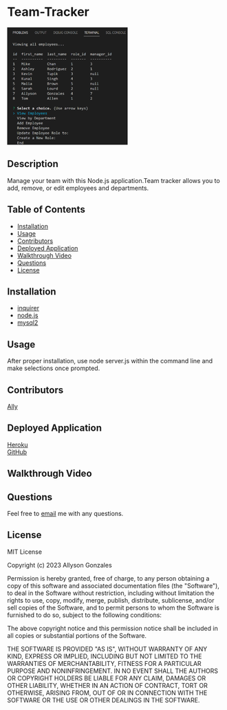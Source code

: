 # Team-Tracker

<img src="./assets/images/sql.PNG" width="280">

## Description

Manage your team with this Node.js application.Team tracker allows you to add, remove, or edit employees and departments.

## Table of Contents

- [Installation](#installation)
- [Usage](#usage)
- [Contributors](#contributors)
- [Deployed Application](#deployed-application)
- [Walkthrough Video](#walkthrough-video)
- [Questions](#questions)
- [License](#license)

## Installation

- [inquirer](https://www.npmjs.com/package/inquirer#documentation)<br>
- [node.js](https://nodejs.org/en) <br>
- [mysql2](https://www.npmjs.com/package/mysql2)<br>

## Usage
After proper installation, use node server.js within the command line and make selections once prompted.
## Contributors

[Ally](https://github.com/Ally27)

## Deployed Application

[Heroku](https://note-vault.herokuapp.com/) <br>
[GitHub](https://github.com/Ally27/NoteVault)

## Walkthrough Video


## Questions

Feel free to [email](mailto:allysonmg21@gmail.com) me with any questions.

## License

MIT License

Copyright (c) 2023 Allyson Gonzales

Permission is hereby granted, free of charge, to any person obtaining a copy
of this software and associated documentation files (the "Software"), to deal
in the Software without restriction, including without limitation the rights
to use, copy, modify, merge, publish, distribute, sublicense, and/or sell
copies of the Software, and to permit persons to whom the Software is
furnished to do so, subject to the following conditions:

The above copyright notice and this permission notice shall be included in all
copies or substantial portions of the Software.

THE SOFTWARE IS PROVIDED "AS IS", WITHOUT WARRANTY OF ANY KIND, EXPRESS OR
IMPLIED, INCLUDING BUT NOT LIMITED TO THE WARRANTIES OF MERCHANTABILITY,
FITNESS FOR A PARTICULAR PURPOSE AND NONINFRINGEMENT. IN NO EVENT SHALL THE
AUTHORS OR COPYRIGHT HOLDERS BE LIABLE FOR ANY CLAIM, DAMAGES OR OTHER
LIABILITY, WHETHER IN AN ACTION OF CONTRACT, TORT OR OTHERWISE, ARISING FROM,
OUT OF OR IN CONNECTION WITH THE SOFTWARE OR THE USE OR OTHER DEALINGS IN THE
SOFTWARE.
